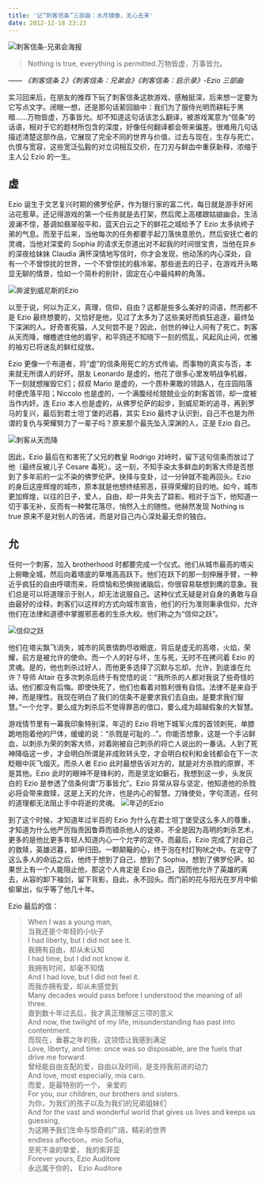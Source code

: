 ```yaml
---
title: '记“刺客信条”三部曲：水月镜像，无心去来'
date: 2012-12-18 23:23
---
```


![刺客信条-兄弟会海报](/assets/blogImg/ckxt0.jpg)

> Nothing is true, everything is permitted.万物皆虚，万事皆允。

_—— 《刺客信条 2》《刺客信条：兄弟会》《刺客信条：启示录》-Ezio 三部曲_

<!-- more -->

实习回来后，在朋友的推荐下玩了刺客信条这款游戏，感触挺深，后来想一定要为它写点文字。闭眼一想，还是那句话萦回脑中：我们为了服侍光明而耕耘于黑暗……万物皆虚，万事皆允。却不知道这句话该怎么翻译，被游戏寓意为“信条”的话语，相对于它的题材所包含的深度，好像任何翻译都会带来偏差。很难用几句话描述清楚这部作品，它展现了完全不同的世界与价值，过去与现在，生存与死亡，仇恨与宽容，这些宽泛弘毅的对立词相互交织，在刀刃与鲜血中重获新释，浓缩于主人公 Ezio 的一生。

## **虚**

Ezio 诞生于文艺复兴时期的佛罗伦萨，作为银行家的富二代，每日就是游手好闲沾花惹草。还记得游戏的第一个任务就是去打架，然后爬上高楼跟姑娘幽会。生活波澜不惊，基调如翡翠般平和，蓝天白云之下的鲜花之城给予了 Ezio 太多纨绔子弟的气息。而至于后来，当他每次的任务都要手起刀落快意恩仇，然后安抚亡者的灵魂，当他对深爱的 Sophia 的请求无奈道出对不起我的时间很宝贵，当他在异乡的深夜给妹妹 Claudia 满怀深情地写信时，你才会发现，他动荡的内心深处，自有一个不曾惊扰的世界，一个不曾惊扰的翡冷翠。那些逝去的日子，在游戏开头略显无聊的情景，恰如一个简朴的别针，固定在心中最纯粹的角落。

![奔波到威尼斯的Ezio](/assets/blogImg/ckxt1.jpg)

以至于说，何以为正义，真理，信仰，自由？这都是些多么美好的词语，然而都不是 Ezio 最终想要的，又恰好是他，见过了太多为了这些美好而疯狂追逐，最终坠下深渊的人。好奇害死猫，人又何尝不是？因此，创世的神让人间有了死亡。刺客从天而降，帽檐遮住他的眉宇，和平鸽还不知晓下一刻的慌乱，风起风止间，优雅的袖刃已将迷乱的鲜红绽放。

Ezio 更像一个布道者，将“虚”的信条用死亡的方式传谕。而事物的真实与否，本来就无所谓人的好坏。朋友 Leonardo 是虚的，他花了很多心里发明战争机器，下一刻就想摧毁它们；叔叔 Mario 是虚的，一个质朴果敢的领路人，在庄园陷落时便虎落平阳；Niccolo 也是虚的，一个满腹经纶兢兢业业的刺客首领，却一度被当作内奸。连 Ezio 本人也是虚的，从佛罗伦萨的起步，到威尼斯的追寻，再到罗马的复兴，最后到君士坦丁堡的迟暮，其实 Ezio 最终才认识到，自己不也是为所谓的复仇与荣耀努力了一辈子吗？原来那个最先坠入深渊的人，正是 Ezio 自己。

![刺客从天而降](/assets/blogImg/ckxt2.jpg)

因此，Ezio 最后在和害死了父兄的教皇 Rodrigo 对峙时，留下这句信条而放过了他（最终反被儿子 Cesare 毒死）。这一刻，不知手染太多鲜血的刺客大师是否想到了多年前的一尘不染的佛罗伦萨。抉择与变卦，过一分钟就不能再回头。Ezio 的身后这座辉煌的城市，原本就是他想终结邪恶，获得荣耀的目的地。如今，城市更加辉煌，以往的日子，爱人，自由，却一并失去了踪影。相对于当下，他知道一切于事无补，反而有一种繁花落尽，悄然入土的随性。他赫然发现 Nothing is true 原来不是对别人的告诫，而是对自己内心深处最无奈的独白。

## **允**

任何一个刺客，加入 brotherhood 时都要完成一个仪式。他们从城市最高的塔尖上俯瞰全城，然后向着塔底的草堆高高跃下。他们在跃下的那一刻伸展手臂，一种近乎疯狂的自由呼啸而来，将烦恼和恐惧抛诸脑后，你很容易联想到鹰的意象。我们总是可以将道理示于别人，却无法说服自己。这种仪式无疑是对自身的勇敢与自由最好的诠释，刺客们以这样的方式向城市宣告，他们的行为准则秉承信仰，允许他们在法律和道德中掌握邪恶者的生杀大权。他们称之为“信仰之跃”。

![信仰之跃](/assets/blogImg/ckxt3.jpg)

他们在塔尖飘飞消失，城市的风景情韵尽收眼底，背后是虚无的高塔，火焰，荣耀，前方是被允许的使命。而一个人的好与坏，生与死，无时不在拷问着 Ezio 的灵魂。是的，他也刺杀过好人，而他更多选择了沉默与忘却。允许，到底谁在允许？导师 Altair 在多次刺杀后终于有觉悟的说：“我所杀的人都对我说了些奇怪的话。他们都没有后悔。即使快死了，他们也看着对胜利很有自信。法律不是来自于神，而是理性。我现在明白了我们的信条不是要求我们去自由。是要求我们智慧。”一个允字，要么成为刺杀后不觉得罪恶的借口，要么成为超越假象的大智慧。

游戏情节里有一幕我印象特别深，年迈的 Ezio 将地下城军火库的首领刺死，单膝跪地抱着他的尸体，缓缓的说：“杀戮是可耻的…”。你能否想象，这是一个手沾鲜血，以刺杀为荣的刺客大师，对着刚被自己刺杀的将亡人说出的一番话。人到了死神降临这一步，才会明白所谓是非成败转头空，才会明白权利和金钱都会在下一次眨眼中灰飞烟灭。而杀人者 Ezio 此时最想告诉对方的，就是对方杀戮的原罪，不是其他。Ezio 此时的眼神不是锋利的，而是坚定如磐石，我想到这一步，头发灰白的 Ezio 是参透了信条何谓“万事皆允”。Ezio 异常从容与坚定，他知道他的杀戮必将会带来救赎，这是上天的允许，也是内心的智慧。刀锋使处，字句溃逃，任何的道理都无法阻止手中将逝的灵魂。
![年迈的Ezio](/assets/blogImg/ckxt4.jpg)

到了这个时候，才知道年过半百的 Ezio 为什么在君士坦丁堡受这么多人的尊重，才知道为什么他严厉指责因鲁莽而错杀他人的徒弟，不全是因为高明的刺杀艺术，更多的是他比更多年轻人知道内心一个允字的定夺。而最后，Ezio 完成了对自己的救赎，英雄迟暮，卸甲归田。一颗颠簸的心，终于泡在村灯狗吠之中。在定夺了这么多人的命运之后，他终于想到了自己，想到了 Sophia，想到了佛罗伦萨。如果世上有一个人能阻止他，那这个人肯定是 Ezio 自己，因而他允许了英雄的离去，从容的卸下袖剑，留下背影，自此，永不回头。而门前的花与阳光在岁月中偷偷窜出，似乎等了他几十年。

Ezio 最后的信：

> When I was a young man,  
> 当我还是个年轻的小伙子  
> I had liberty, but I did not see it.  
> 我拥有自由，却从未认知  
> I had time, but I did not know it.  
> 我拥有时间，却毫不知情  
> And I had love, but I did not feel it.  
> 而我亦拥有爱，却从未感觉到  
> Many decades would pass before I understood the meaning of all three.  
> 直到数十年过去后，我才真正理解这三项的意义  
> And now, the twilight of my life, misunderstanding has past into contentment.  
> 而现在，垂暮之年的我，这领悟让我感到满足  
> Love, liberty, and time: once was so disposable, are the fuels that drive me forward.  
> 曾经能自由支配的爱，自由以及时间，是支持我前进的动力  
> And love, most especially, mia caro.  
> 而爱，是最特别的一个， 亲爱的  
> For you, our children, our brothers and sisters.  
> 为你，为我们的孩子以及为我们的兄弟姐妹们  
> And for the vast and wonderful world that gives us lives and keeps us guessing,  
> 为这赐予我们生命与惊奇的广阔，精彩的世界  
> endless affection，mio Sofia,  
> 至死不渝的挚爱， 我的索菲亚  
> Forever yours, Ezio Auditore  
> 永远属于你的， Ezio Auditore
